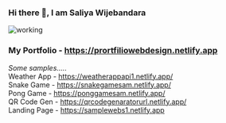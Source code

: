 ###                          													       Hi there 👋, I am Saliya Wijebandara
![working](https://github.com/saliya1000/saliya1000/assets/63992873/217f8343-4cd0-4c02-932f-9c438b1fc650)


### My Portfolio - https://prortfiliowebdesign.netlify.app
<I>Some samples.....</I> <br>
Weather App - https://weatherappapi1.netlify.app/ <br>
Snake Game - https://snakegamesam.netlify.app/  <br>
Pong Game - https://ponggamesam.netlify.app/  <br>
QR Code Gen - https://qrcodegenaratorurl.netlify.app/  <br>
Landing Page - https://samplewebs1.netlify.app  <br>

<!--
**saliya1000/saliya1000** is a ✨ _special_ ✨ repository because its `README.md` (this file) appears on your GitHub profile.

Here are some ideas to get you started:

- 🔭 I’m currently working on ...
- 🌱 I’m currently learning ...
- 👯 I’m looking to collaborate on ...
- 🤔 I’m looking for help with ...
- 💬 Ask me about ...
- 📫 How to reach me: ...
- 😄 Pronouns: ...
- ⚡ Fun fact: ...
-->
